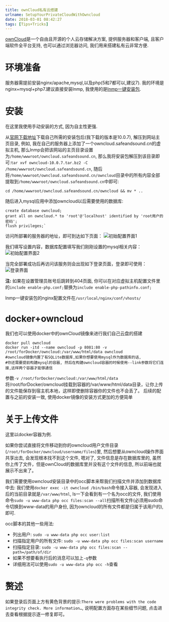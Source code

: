 ```yaml
---
title: ownCloud私有云搭建
urlname: SetupYourPrivateCloudWithOwncloud
date: 2018-03-01 08:42:27
tags: [Tips+Tricks]
---
```


[ownCloud]:https://owncloud.org
[官网下载地址]: https://owncloud.org/download/

[ownCloud]是一个自由且开源的个人云存储解决方案, 提供服务器和客户端, 且客户端软件全平台支持, 也可以通过浏览器访问, 我们用来搭建私有云非常方便.

<!--more-->

# 环境准备
服务器需提前安装nginx/apache,mysql,以及php(5和7都可以,建议7). 我的环境是nginx+mysql+php7.建议直接安装lnmp, 我使用的是[lnmp一键安装包](https://lnmp.org/).

# 安装
在这里我使用手动安装的方式, 因为自主性更强.

从[官网下载地址]下载自己所需的安装包后(我下载的版本是10.0.7), 解压到网站主页目录, 例如, 我在自己的服务器上添加了一个owncloud.safeandsound.cn的虚拟主机, 那么lnmp会把该网站的主页目录设置为`/home/wwwroot/owncloud.safeandsound.cn`, 那么我将安装包解压到该目录即可:`tar xvf owncloud-10.0.7.tar.bz2 -C /home/wwwroot/owncloud.safeandsound.cn`, 随后将`/home/wwwroot/owncloud.safeandsound.cn/owncloud`目录中的所有内容全部提取到`/home/wwwroot/owncloud.safeandsound.cn`中即可:

```
cd /home/wwwroot/owncloud.safeandsound.cn/owncloud && mv * ..
```

随后进入mysql应用中添加owncloud以后需要使用的数据库:

```
create database owncloud;
grant all on owncloud.* to 'root'@'localhost' identified by 'root用户的密码';
flush privileges;`
```

访问所部署的服务器的地址，即可到达如下页面：
![初始配置界面1](https://cdn.safeandsound.cn/image/owncloud/owncloud1.png)

我们填写设置内容，数据库配置填写我们刚刚设置的mysql相关内容：
![初始配置界面2](https://cdn.safeandsound.cn/image/owncloud/owncloud2.png)

当完全部署成功后再访问该服务则会出现如下登录页面，登录即可使用：
![登录界面](https://cdn.safeandsound.cn/image/owncloud/owncloud3.png)


**注:** 如果在设置管理员账号后跳转到404页面, 你可以在对应虚拟主机配置文件里的`include enable-php.conf;`替换为`include enable-php-pathinfo.conf;`

lnmp一键安装包的nginx配置文件在`/usr/local/nginx/conf/vhosts/`

# docker+owncloud
我们也可以使用docker中的ownCloud镜像来进行我们自己云盘的搭建

```
docker pull owncloud
docker run -itd --name owncloud -p 8081:80 -v /root/forDocker/owncloud:/var/www/html/data owncloud
#owncloud镜像内置了有SQLite数据库,如果你想要使用mysql作为数据库的话,
#你还需要提前构建mysql的容器, 然后在构建owncloud容器的时候使用--link参数将它们连接,这样两个容器才能够通信
```

参数`-v /root/forDocker/owncloud:/var/www/html/data`将/root/forDocker/owncloud挂载到容器的/var/www/html/data目录，让你上传的文件能保存到宿主机本地，这样即使删除容器你的文件也不会丢了。
后续的配置与之前的安装一致, 使用docker镜像的安装方式更加的方便简单

# 关于上传文件
这里以docker容器为例.

如果你尝试直接将文件移动到你的owncloud用户文件目录(`/root/forDocker/owncloud/username/files`)里, 然后想要从owncloud操作界面共享出去, 会发现根本找不到这个文件, 嗯对了, 文件信息是存在数据库里的, 虽然你上传了文件，但是ownCloud的数据库里并没有这个文件的信息, 所以前端也就展示不出来了。

我们需要使用owncloud安装目录中的occ脚本来帮我们扫描文件并添加到数据库中去:  我们使用`docker exec -it owncloud /bin/bash`命令接入容器, 会发现进入后的当前目录就是`/var/www/html`, ls一下会看到有一个名为occ的文件, 我们使用命令`sudo -u www-data php occ files:scan --all`扫描所有文件(必须用sudo命令切换到www-data的用户身份, 因为owncloud的所有文件都是归属于该用户的),即可.

occ脚本的其他一些用法:
* 列出用户: `sudo -u www-data php occ user:list`
* 扫描指定用户的所有文件: `sudo -u www-data php occ files:scan username`
* 扫描指定目录: `sudo -u www-data php occ files:scan --path=/path/of/dir`
* 如果不想要看执行后的消息可以加上`-q`参数
* 详细用法可以使用`sudo -u www-data php occ -h`查看

# 赘述
如果登录后页面上方有黄色背景的提示:`There were problems with the code integrity check. More information…`, 说明配置方面存在某些细节问题, 点击进去查看根据提示逐一修复即可。